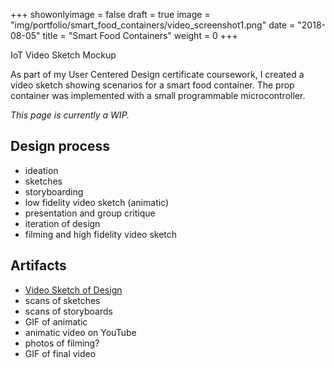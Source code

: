 +++
showonlyimage = false
draft = true
image = "img/portfolio/smart_food_containers/video_screenshot1.png"
date = "2018-08-05"
title = "Smart Food Containers"
weight = 0
+++

IoT Video Sketch Mockup

<!--more-->
As part of my User Centered Design certificate coursework, I created a video sketch showing scenarios for a smart food container. The prop container was implemented with a small programmable microcontroller.

*This page is currently a WIP.*

## Design process

- ideation
- sketches
- storyboarding
- low fidelity video sketch (animatic)
- presentation and group critique
- iteration of design
- filming and high fidelity video sketch

## Artifacts

- [Video Sketch of Design](https://youtu.be/Zyh6FMZ8ikU)
- scans of sketches
- scans of storyboards
- GIF of animatic
- animatic video on YouTube
- photos of filming?
- GIF of final video

